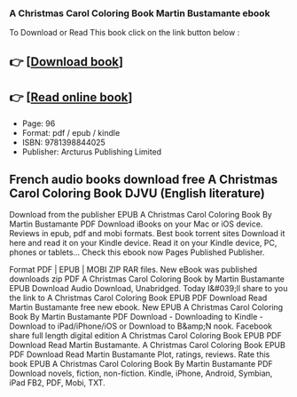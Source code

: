 ### A Christmas Carol Coloring Book Martin Bustamante ebook

To Download or Read This book click on the link button below :

## 👉  [**[Download book](http://get-pdfs.com/download.php?group=book&from=github.com&id=721407&lnk=1081 "Download book")**]

## 👉  [**[Read online book](http://get-pdfs.com/download.php?group=book&from=github.com&id=721407&lnk=1081 "Read online book")**]


* Page: 96
* Format: pdf / epub / kindle
* ISBN: 9781398844025
* Publisher: Arcturus Publishing Limited



## French audio books download free A Christmas Carol Coloring Book DJVU (English literature)


Download from the publisher EPUB A Christmas Carol Coloring Book By Martin Bustamante PDF Download iBooks on your Mac or iOS device. Reviews in epub, pdf and mobi formats. Best book torrent sites Download it here and read it on your Kindle device. Read it on your Kindle device, PC, phones or tablets... Check this ebook now Pages Published Publisher.

Format PDF | EPUB | MOBI ZIP RAR files. New eBook was published downloads zip PDF A Christmas Carol Coloring Book by Martin Bustamante EPUB Download Audio Download, Unabridged. Today I&amp;#039;ll share to you the link to A Christmas Carol Coloring Book EPUB PDF Download Read Martin Bustamante free new ebook. New EPUB A Christmas Carol Coloring Book By Martin Bustamante PDF Download - Downloading to Kindle - Download to iPad/iPhone/iOS or Download to B&amp;amp;N nook. Facebook share full length digital edition A Christmas Carol Coloring Book EPUB PDF Download Read Martin Bustamante. A Christmas Carol Coloring Book EPUB PDF Download Read Martin Bustamante Plot, ratings, reviews. Rate this book EPUB A Christmas Carol Coloring Book By Martin Bustamante PDF Download novels, fiction, non-fiction. Kindle, iPhone, Android, Symbian, iPad FB2, PDF, Mobi, TXT.





